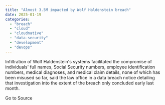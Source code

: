 ```yaml
---
title: "Almost 3.5M impacted by Wolf Haldenstein breach"
date: 2025-01-19
categories: 
  - "breach"
  - "cloud"
  - "cloudnative"
  - "data-security"
  - "development"
  - "devops"
---
```


Infiltration of Wolf Haldenstein's systems facilitated the compromise of individuals' full names, Social Security numbers, employee identification numbers, medical diagnoses, and medical claim details, none of which has been misused so far, said the law office in a data breach notice detailing that investigation into the extent of the breach only concluded early last month.

Go to Source
